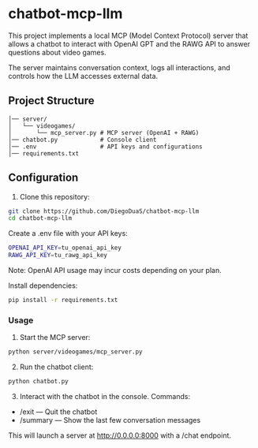# chatbot-mcp-llm

This project implements a local MCP (Model Context Protocol) server that allows a chatbot to interact with OpenAI GPT and the RAWG API to answer questions about video games.

The server maintains conversation context, logs all interactions, and controls how the LLM accesses external data.


## Project Structure
```
│── server/
│   └── videogames/
│       └── mcp_server.py # MCP server (OpenAI + RAWG)
│── chatbot.py            # Console client
│── .env                  # API keys and configurations
│── requirements.txt
```

## Configuration

1. Clone this repository:

```bash
git clone https://github.com/DiegoDuaS/chatbot-mcp-llm
cd chatbot-mcp-llm
```

Create a .env file with your API keys:

```bash
OPENAI_API_KEY=tu_openai_api_key
RAWG_API_KEY=tu_rawg_api_key
```
Note: OpenAI API usage may incur costs depending on your plan.

Install dependencies:

```bash
pip install -r requirements.txt
```

### Usage
1. Start the MCP server:
```bash
python server/videogames/mcp_server.py
```
2. Run the chatbot client:
```bash
python chatbot.py
```

3. Interact with the chatbot in the console. Commands:

- /exit — Quit the chatbot
- /summary — Show the last few conversation messages

This will launch a server at http://0.0.0.0:8000 with a /chat endpoint.
